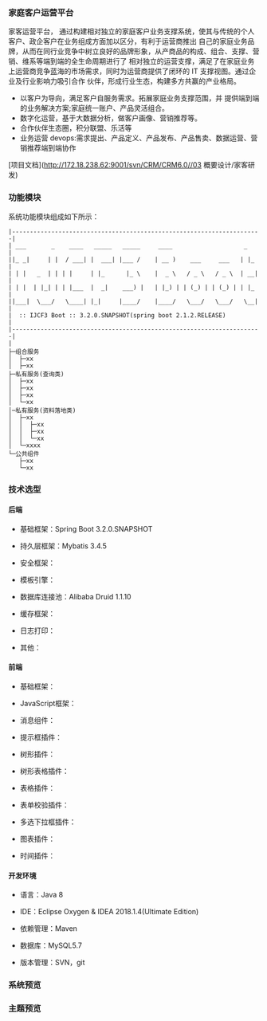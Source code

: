 ### 家庭客户运营平台

家客运营平台， 通过构建相对独立的家庭客户业务支撑系统，使其与传统的个人客户、政企客户在业务组成方面加以区分，有利于运营商推出 自己的家庭业务品牌，从而在同行业竞争中树立良好的品牌形象，从产商品的构成、组合、支撑、营销、维系等端到端的全生命周期进行了 相对独立的运营支撑，满足了在家庭业务上运营商竞争蓝海的市场需求，同时为运营商提供了闭环的 IT 支撑视图。通过企业及行业影响力吸引合作 伙伴，形成行业生态，构建多方共赢的产业格局。

- 以客户为导向，满足客户自服务需求。拓展家庭业务支撑范围，并 提供端到端的业务解决方案;家庭统一账户、产品灵活组合。
- 数字化运营，基于大数据分析，做客户画像、营销推荐等。 
- 合作伙伴生态圈，积分联盟、乐活等
- 业务运营 devops:需求提出、产品定义、产品发布、产品售卖、数据运营、营销推荐端到端协作


[项目文档](http://172.18.238.62:9001/svn/CRM/CRM6.0//03 概要设计/家客研发)

### 功能模块
系统功能模块组成如下所示：
```
|----------------------------------------------------------------------|
| ___       _    ____   _____   _____     ____                    _    |
||_ _|     | |  / ___| |  ___| |___ /    | __ )    ___     ___   | |_  |
| | |   _  | | | |     | |_      |_ \    |  _ \   / _ \   / _ \  | __| |
| | |  | |_| | | |___  |  _|    ___) |   | |_) | | (_) | | (_) | | |_  |
||___|  \___/   \____| |_|     |____/    |____/   \___/   \___/   \__| |
|  :: IJCF3 Boot :: 3.2.0.SNAPSHOT(spring boot 2.1.2.RELEASE)          |
|----------------------------------------------------------------------|
|
├─组合服务
│  ├─xx
│  ├─xx
├─私有服务(查询类)
│  ├─xx
│  ├─xx
│  ├─xx
│  └─xx
│─私有服务(资料落地类)
│  ├─xx
│  │  ├─xx
│  │  ├─xx
│  │  └─xx
│  └─xxxx
└─公共组件
   ├─xx
   └─xx
```
### 技术选型
#### 后端
- 基础框架：Spring Boot 3.2.0.SNAPSHOT

- 持久层框架：Mybatis 3.4.5

- 安全框架：

- 模板引擎：

- 数据库连接池：Alibaba Druid 1.1.10

- 缓存框架：

- 日志打印：

- 其他：

#### 前端
 
- 基础框架：

- JavaScript框架：

- 消息组件：

- 提示框插件：

- 树形插件：

- 树形表格插件：

- 表格插件：

- 表单校验插件：

- 多选下拉框插件：

- 图表插件：

- 时间插件：

#### 开发环境

- 语言：Java 8

- IDE：Eclipse Oxygen & IDEA 2018.1.4(Ultimate Edition)

- 依赖管理：Maven

- 数据库：MySQL5.7

- 版本管理：SVN，git

### 系统预览



### 主题预览




